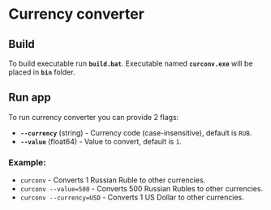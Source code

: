 # Currency converter

## Build

To build executable run __`build.bat`__. Executable named __`curconv.exe`__ will be placed in __`bin`__ folder.

## Run app

To run currency converter you can provide 2 flags:
* __`--currency`__ (string) - Currency code (case-insensitive), default is `RUB`.
* __`--value`__ (float64) - Value to convert, default is `1`.

### Example:
* `curconv` - Converts 1 Russian Ruble to other currencies.
* `curconv --value=500` - Converts 500 Russian Rubles to other currencies.
* `curconv --currency=USD` - Converts 1 US Dollar to other currencies.